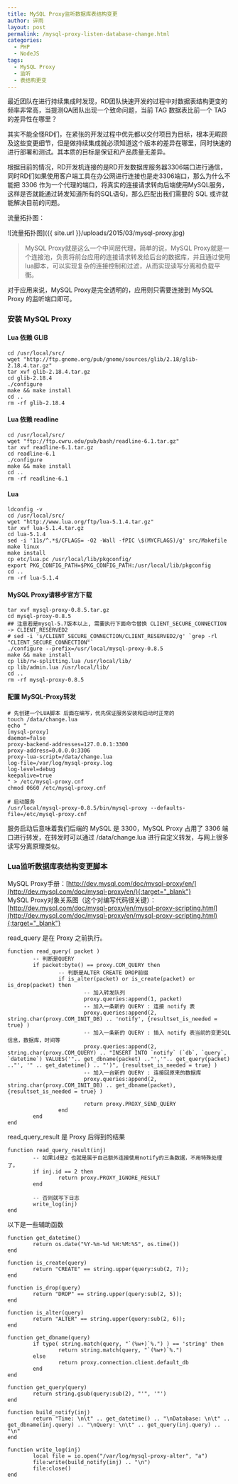 ```yaml
---
title: MySQL Proxy监听数据库表结构变更
author: 谇雨
layout: post
permalink: /mysql-proxy-listen-database-change.html
categories:
  - PHP
  - NodeJS
tags:
  - MySQL Proxy
  - 监听
  - 表结构更变
---
```


最近团队在进行持续集成时发现，RD团队快速开发的过程中对数据表结构更变的频率非常高，当提测QA团队出现一个致命问题，当前 TAG 数据表比前一个 TAG 的差异性在哪里？

其实不能全怪RD们，在紧张的开发过程中优先都以交付项目为目标，根本无暇顾及这些变更细节，但是做持续集成就必须知道这个版本的差异在哪里，同时快速的进行部署和测试。其本质的目标是保证和产品质量无差异。

根据目前的情况，RD开发机连接的是RD开发数据库服务器3306端口进行通信，同时RD们如果使用客户端工具在办公网进行连接也是走3306端口，那么为什么不能把 3306 作为一个代理的端口，将真实的连接请求转向后端使用MySQL服务，这样是否就能通过转发知道所有的SQL语句，那么匹配出我们需要的 SQL 或许就能解决目前的问题。

流量拓扑图：

![流量拓扑图]({{ site.url }}/uploads/2015/03/mysql-proxy.jpg)

<!--more-->

> MySQL Proxy就是这么一个中间层代理，简单的说，MySQL Proxy就是一个连接池，负责将前台应用的连接请求转发给后台的数据库，并且通过使用lua脚本，可以实现复杂的连接控制和过滤，从而实现读写分离和负载平衡。

对于应用来说，MySQL Proxy是完全透明的，应用则只需要连接到 MySQL Proxy 的监听端口即可。

### 安装 MySQL Proxy

#### Lua 依赖 GLIB

    cd /usr/local/src/
    wget "http://ftp.gnome.org/pub/gnome/sources/glib/2.18/glib-2.18.4.tar.gz"
    tar xvf glib-2.18.4.tar.gz
    cd glib-2.18.4
    ./configure
    make && make install
    cd ..
    rm -rf glib-2.18.4

#### Lua 依赖 readline

    cd /usr/local/src/
    wget "ftp://ftp.cwru.edu/pub/bash/readline-6.1.tar.gz"
    tar xvf readline-6.1.tar.gz
    cd readline-6.1
    ./configure
    make && make install
    cd ..
    rm -rf readline-6.1

#### Lua

    ldconfig -v
    cd /usr/local/src/
    wget "http://www.lua.org/ftp/lua-5.1.4.tar.gz"
    tar xvf lua-5.1.4.tar.gz
    cd lua-5.1.4
    sed -i '11s/^.*$/CFLAGS= -O2 -Wall -fPIC \$(MYCFLAGS)/g' src/Makefile
    make linux  
    make install
    cp etc/lua.pc /usr/local/lib/pkgconfig/   
    export PKG_CONFIG_PATH=$PKG_CONFIG_PATH:/usr/local/lib/pkgconfig 
    cd ..
    rm -rf lua-5.1.4

#### MySQL Proxy请移步官方下载

    tar xvf mysql-proxy-0.8.5.tar.gz
    cd mysql-proxy-0.8.5
    ## 注意若是mysql-5.7版本以上, 需要执行下面命令替换 CLIENT_SECURE_CONNECTION -> CLIENT_RESERVED2
    # sed -i 's/CLIENT_SECURE_CONNECTION/CLIENT_RESERVED2/g' `grep -rl "CLIENT_SECURE_CONNECTION"`
    ./configure --prefix=/usr/local/mysql-proxy-0.8.5
    make && make install
    cp lib/rw-splitting.lua /usr/local/lib/
    cp lib/admin.lua /usr/local/lib/
    cd ..
    rm -rf mysql-proxy-0.8.5

#### 配置 MySQL-Proxy转发
    
    # 先创建一个LUA脚本 后面在编写，优先保证服务安装和启动时正常的
    touch /data/change.lua
    echo "
    [mysql-proxy]
    daemon=false
    proxy-backend-addresses=127.0.0.1:3300
    proxy-address=0.0.0.0:3306
    proxy-lua-script=/data/change.lua
    log-file=/var/log/mysql-proxy.log
    log-level=debug
    keepalive=true
    " > /etc/mysql-proxy.cnf
    chmod 0660 /etc/mysql-proxy.cnf

    # 启动服务
    /usr/local/mysql-proxy-0.8.5/bin/mysql-proxy --defaults-file=/etc/mysql-proxy.cnf

服务启动后意味着我们后端的 MySQL 是 3300，MySQL Proxy 占用了 3306 端口进行转发，在转发时可以通过 /data/change.lua 进行自定义转发，与网上很多读写分离原理类似。

### Lua监听数据库表结构变更脚本

MySQL Proxy手册：[http://dev.mysql.com/doc/mysql-proxy/en/](http://dev.mysql.com/doc/mysql-proxy/en/){:target="_blank"}  
MySQL Proxy对象关系图（这个对编写代码很关键）：[http://dev.mysql.com/doc/mysql-proxy/en/mysql-proxy-scripting.html](http://dev.mysql.com/doc/mysql-proxy/en/mysql-proxy-scripting.html){:target="_blank"}

read_query 是在 Proxy 之前执行。

    function read_query( packet )
            -- 判断是QUERY
            if packet:byte() == proxy.COM_QUERY then
                    -- 判断是ALTER CREATE DROP前缀
                    if is_alter(packet) or is_create(packet) or is_drop(packet) then
                            -- 加入转发队列
                            proxy.queries:append(1, packet)
                            -- 加入一条新的 QUERY : 连接 notify 表
                            proxy.queries:append(2, string.char(proxy.COM_INIT_DB) .. 'notify', {resultset_is_needed = true} )
                            -- 加入一条新的 QUERY : 插入 notify 表当前的变更SQL信息，数据库，时间等
                            proxy.queries:append(2, string.char(proxy.COM_QUERY) .. "INSERT INTO `notify` (`db`, `query`, `datetime`) VALUES('".. get_dbname(packet) .."','".. get_query(packet) .."', '" .. get_datetime() .. "')", {resultset_is_needed = true} )
                            -- 加入一台新的 QUERY : 连接回原来的数据库
                            proxy.queries:append(2, string.char(proxy.COM_INIT_DB) .. get_dbname(packet), {resultset_is_needed = true} )

                            return proxy.PROXY_SEND_QUERY
                    end
            end
    end

read_query_result 是 Proxy 后得到的结果

    function read_query_result(inj)
            -- 如果id是2 也就是属于自己额外连接使用notify的三条数据，不用特殊处理了。
            if inj.id == 2 then
                    return proxy.PROXY_IGNORE_RESULT
            end

            -- 否则就写下日志
            write_log(inj)
    end

以下是一些辅助函数

    function get_datetime()
            return os.date("%Y-%m-%d %H:%M:%S", os.time())
    end

    function is_create(query)
            return "CREATE" == string.upper(query:sub(2, 7));
    end

    function is_drop(query)
            return "DROP" == string.upper(query:sub(2, 5));
    end

    function is_alter(query) 
            return "ALTER" == string.upper(query:sub(2, 6));
    end

    function get_dbname(query)
            if type( string.match(query, "`(%w+)`%.") ) == 'string' then
                    return string.match(query, "`(%w+)`%.")
            else
                    return proxy.connection.client.default_db
            end
    end

    function get_query(query)
            return string.gsub(query:sub(2), "'", '"')
    end

    function build_notify(inj)
            return "Time: \n\t" .. get_datetime() .. "\nDatabase: \n\t" .. get_dbname(inj.query) .. "\nQuery: \n\t" .. get_query(inj.query) .. "\n"
    end

    function write_log(inj)
            local file = io.open("/var/log/mysql-proxy-alter", "a")
            file:write(build_notify(inj) .. "\n")
            file:close()
    end
